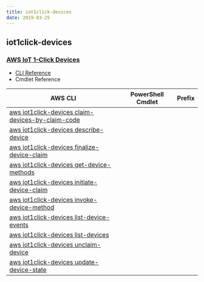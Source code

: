 ```yaml
---
title: iot1click-devices
date: 2019-03-25
---
```


## iot1click-devices

### [AWS IoT 1-Click Devices](https://aws.amazon.com/iot/)

* [CLI Reference](https://docs.aws.amazon.com/cli/latest/reference/iot1click-devices/index.html)
* Cmdlet Reference

|AWS CLI|PowerShell Cmdlet|Prefix|
|----|----|:--:|
|[aws iot1click-devices claim-devices-by-claim-code](https://docs.aws.amazon.com/cli/latest/reference/iot1click-devices/claim-devices-by-claim-code.html)|||
|[aws iot1click-devices describe-device](https://docs.aws.amazon.com/cli/latest/reference/iot1click-devices/describe-device.html)|||
|[aws iot1click-devices finalize-device-claim](https://docs.aws.amazon.com/cli/latest/reference/iot1click-devices/finalize-device-claim.html)|||
|[aws iot1click-devices get-device-methods](https://docs.aws.amazon.com/cli/latest/reference/iot1click-devices/get-device-methods.html)|||
|[aws iot1click-devices initiate-device-claim](https://docs.aws.amazon.com/cli/latest/reference/iot1click-devices/initiate-device-claim.html)|||
|[aws iot1click-devices invoke-device-method](https://docs.aws.amazon.com/cli/latest/reference/iot1click-devices/invoke-device-method.html)|||
|[aws iot1click-devices list-device-events](https://docs.aws.amazon.com/cli/latest/reference/iot1click-devices/list-device-events.html)|||
|[aws iot1click-devices list-devices](https://docs.aws.amazon.com/cli/latest/reference/iot1click-devices/list-devices.html)|||
|[aws iot1click-devices unclaim-device](https://docs.aws.amazon.com/cli/latest/reference/iot1click-devices/unclaim-device.html)|||
|[aws iot1click-devices update-device-state](https://docs.aws.amazon.com/cli/latest/reference/iot1click-devices/update-device-state.html)|||

